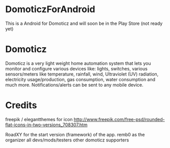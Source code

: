 # DomoticzForAndroid
This is a Android for Domoticz and will soon be in the Play Store (not ready yet)


# Domoticz
Domoticz is a very light weight home automation system that lets you monitor and configure various devices like: lights, switches, various sensors/meters like temperature, rainfall, wind, Ultraviolet (UV) radiation, electricity usage/production, gas consumption, water consumption and much more. Notifications/alerts can be sent to any mobile device.


# Credits
freepik / elegantthemes for icon
http://www.freepik.com/free-psd/rounded-flat-icons-in-two-versions_708307.htm

RoadXY for the start version (framework) of the app.
remb0 as the organizer all devs/mods/testers other domoticz supporters



